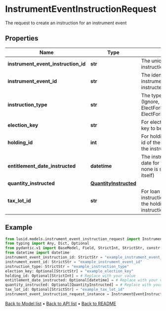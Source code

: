 # InstrumentEventInstructionRequest

The request to create an instruction for an instrument event
## Properties
Name | Type | Description | Notes
------------ | ------------- | ------------- | -------------
**instrument_event_instruction_id** | **str** | The unique identifier for this instruction | 
**instrument_event_id** | **str** | The identifier of the instrument event being instructed | 
**instruction_type** | **str** | The type of instruction (Ignore, ElectForPortfolio, ElectForHolding, ElectForLoanFacilityHolding) | 
**election_key** | **str** | For elected instructions, the key to be chosen | [optional] 
**holding_id** | **int** | For holding instructions, the id of the holding for which the instruction will apply | [optional] 
**entitlement_date_instructed** | **datetime** | The instructed entitlement date for the event (where none is set on the event itself) | [optional] 
**quantity_instructed** | [**QuantityInstructed**](QuantityInstructed.md) |  | [optional] 
**tax_lot_id** | **str** | For loan facility holding instructions, the tax lot id of the holding for which the instruction will apply | [optional] 
## Example

```python
from lusid.models.instrument_event_instruction_request import InstrumentEventInstructionRequest
from typing import Any, Dict, Optional
from pydantic.v1 import BaseModel, Field, StrictInt, StrictStr, constr
from datetime import datetime
instrument_event_instruction_id: StrictStr = "example_instrument_event_instruction_id"
instrument_event_id: StrictStr = "example_instrument_event_id"
instruction_type: StrictStr = "example_instruction_type"
election_key: Optional[StrictStr] = "example_election_key"
holding_id: Optional[StrictInt] = # Replace with your value
entitlement_date_instructed: Optional[datetime] = # Replace with your value
quantity_instructed: Optional[QuantityInstructed] = # Replace with your value
tax_lot_id: Optional[StrictStr] = "example_tax_lot_id"
instrument_event_instruction_request_instance = InstrumentEventInstructionRequest(instrument_event_instruction_id=instrument_event_instruction_id, instrument_event_id=instrument_event_id, instruction_type=instruction_type, election_key=election_key, holding_id=holding_id, entitlement_date_instructed=entitlement_date_instructed, quantity_instructed=quantity_instructed, tax_lot_id=tax_lot_id)

```

[Back to Model list](../README.md#documentation-for-models) &#8226; [Back to API list](../README.md#documentation-for-api-endpoints) &#8226; [Back to README](../README.md)

